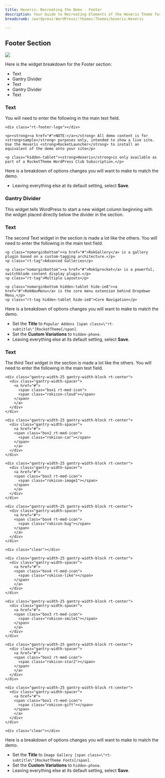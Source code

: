```yaml
---
title: Hexeris: Recreating the Demo - Footer
description: Your Guide to Recreating Elements of the Hexeris Theme for WordPress
breadcrumb: /wordpress:WordPress/!themes:Themes/hexeris:Hexeris

---
```


Footer Section
-----
![][demo]

Here is the widget breakdown for the Footer section:

* Text
* Gantry Divider
* Text
* Gantry Divider
* Text

### Text
You will need to enter the following in the main text field.

~~~
<div class="rt-footer-logo"></div>

<p><strong><a href="#">NOTE:</a></strong> All demo content is for <strong>sample</strong> purposes only, intended to show a live site. Use the Hexeris <strong>RocketLauncher</strong> to install an equivalent of the demo onto your site</p>

<p class="hidden-tablet"><strong>Hexeris</strong>is only available as part of a RocketTheme WordPress Club Subscription.</p>
~~~

Here is a breakdown of options changes you will want to make to match the demo.

* Leaving everything else at its default setting, select **Save**.

### Gantry Divider
This widget tells WordPress to start a new widget column beginning with the widget placed directly below the divider in the section.

### Text
The second Text widget in the section is made a lot like the others. You will need to enter the following in the main text field.

~~~
<p class="nomarginbottom"><a href="#">RokGallery</a> is a gallery plugin based on a custom-tagging architecture.</p>
<p class="rt-tag">Advanced Galleries</p>

<p class="nomarginbottom"><a href="#">RokSprocket</a> is a powerful, switchblade content display plugin.</p>
<p class="rt-tag">Multiple Layouts</p>

<p class="nomarginbottom hidden-tablet hide-ie8"><a href="#">RokNavMenu</a> is the core menu extension behind Dropdown Menu.</p>
<p class="rt-tag hidden-tablet hide-ie8">Core Navigation</p>
~~~

Here is a breakdown of options changes you will want to make to match the demo.

* Set the **Title** to `Popular Addons [span class=\"rt-subtitle\"]RocketTheme[/span]`.
* Set the **Custom Variations** to `hidden-phone`.
* Leaving everything else at its default setting, select **Save**.

### Text
The third Text widget in the section is made a lot like the others. You will need to enter the following in the main text field.

~~~
<div class="gantry-width-25 gantry-width-block rt-center">
  <div class="gantry-width-spacer">
    <a href="#">
      <span class="box1 rt-med-icon">
      <span class="rokicon-cloud"></span>
    </span>
    </a>
  </div>
</div>

<div class="gantry-width-25 gantry-width-block rt-center">
  <div class="gantry-width-spacer">
    <a href="#">
    <span class="box2 rt-med-icon">
      <span class="rokicon-car"></span>
    </span>
    </a>
  </div>
</div>

<div class="gantry-width-25 gantry-width-block rt-center">
  <div class="gantry-width-spacer">
    <a href="#">
    <span class="box3 rt-med-icon">
      <span class="rokicon-image1"></span>
    </span>
    </a>
  </div>
</div>

<div class="gantry-width-25 gantry-width-block rt-center">
  <div class="gantry-width-spacer">
    <a href="#">
    <span class="box4 rt-med-icon">
      <span class="rokicon-bug"></span>
    </span>
    </a>
  </div>
</div>

<div class="clear"></div>

<div class="gantry-width-25 gantry-width-block rt-center">
  <div class="gantry-width-spacer">
    <a href="#">
    <span class="box4 rt-med-icon">
      <span class="rokicon-like"></span>
    </span>
    </a>
  </div>
</div>

<div class="gantry-width-25 gantry-width-block rt-center">
  <div class="gantry-width-spacer">
    <a href="#">
    <span class="box3 rt-med-icon">
      <span class="rokicon-smile1"></span>
    </span>
    </a>
  </div>
</div>

<div class="gantry-width-25 gantry-width-block rt-center">
  <div class="gantry-width-spacer">
    <a href="#">
    <span class="box2 rt-med-icon">
      <span class="rokicon-star2"></span>
    </span>
    </a>
  </div>
</div>

<div class="gantry-width-25 gantry-width-block rt-center">
  <div class="gantry-width-spacer">
    <a href="#">
    <span class="box1 rt-med-icon">
      <span class="rokicon-gift"></span>
    </span>
    </a>
  </div>
</div>

<div class="clear"></div>
~~~

Here is a breakdown of options changes you will want to make to match the demo.

* Set the **Title** to `Image Gallery [span class=\"rt-subtitle\"]RocketTheme Fonts[/span]`.
* Set the **Custom Variations** to `hidden-phone`.
* Leaving everything else at its default setting, select **Save**.

[demo]: assets/demo_9.jpeg
